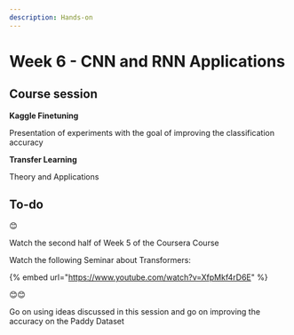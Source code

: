 ```yaml
---
description: Hands-on
---
```


# Week 6 - CNN and RNN Applications

## Course session

**Kaggle Finetuning**

Presentation of experiments with the goal of improving the classification accuracy



**Transfer Learning**

Theory and Applications



## To-do

😊

Watch the second half of Week 5 of the Coursera Course

Watch the following Seminar about Transformers:

{% embed url="https://www.youtube.com/watch?v=XfpMkf4rD6E" %}

😊😊

Go on using ideas discussed in this session and go on improving the accuracy on the Paddy Dataset
